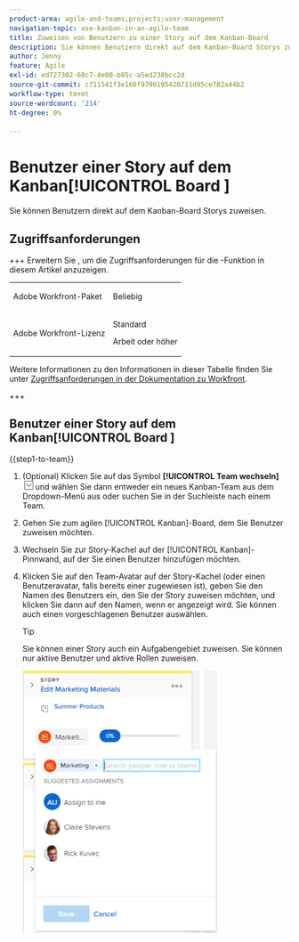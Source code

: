 ```yaml
---
product-area: agile-and-teams;projects;user-management
navigation-topic: use-kanban-in-an-agile-team
title: Zuweisen von Benutzern zu einer Story auf dem Kanban-Board
description: Sie können Benutzern direkt auf dem Kanban-Board Storys zuweisen.
author: Jenny
feature: Agile
exl-id: ed727302-68c7-4e00-b05c-a5ed238bcc2d
source-git-commit: c711541f3e166f9700195420711d95ce782a44b2
workflow-type: tm+mt
source-wordcount: '214'
ht-degree: 0%

---
```


# Benutzer einer Story auf dem Kanban[!UICONTROL Board &#x200B;]

Sie können Benutzern direkt auf dem Kanban-Board Storys zuweisen.

## Zugriffsanforderungen

+++ Erweitern Sie , um die Zugriffsanforderungen für die -Funktion in diesem Artikel anzuzeigen.

<table style="table-layout:auto"> 
 <col> 
 </col> 
 <col> 
 </col> 
 <tbody> 
  <tr> 
   <td role="rowheader">Adobe Workfront-Paket</td> 
   <td> <p>Beliebig</p> </td> 
  </tr> 
  <tr> 
   <td role="rowheader">Adobe Workfront-Lizenz</td> 
   <td> <p>Standard</p> 
   <p>Arbeit oder höher</p> </td> 
  </tr>
 </tbody> 
</table>

Weitere Informationen zu den Informationen in dieser Tabelle finden Sie unter [Zugriffsanforderungen in der Dokumentation zu Workfront](/help/quicksilver/administration-and-setup/add-users/access-levels-and-object-permissions/access-level-requirements-in-documentation.md).

+++

## Benutzer einer Story auf dem Kanban[!UICONTROL Board &#x200B;]

{{step1-to-team}}

1. (Optional) Klicken Sie auf das Symbol **[!UICONTROL Team wechseln]** ![Symbol Team wechseln](assets/switch-team-icon.png) und wählen Sie dann entweder ein neues Kanban-Team aus dem Dropdown-Menü aus oder suchen Sie in der Suchleiste nach einem Team.

1. Gehen Sie zum agilen [!UICONTROL Kanban]-Board, dem Sie Benutzer zuweisen möchten.
1. Wechseln Sie zur Story-Kachel auf der [!UICONTROL Kanban]-Pinnwand, auf der Sie einen Benutzer hinzufügen möchten.
1. Klicken Sie auf den Team-Avatar auf der Story-Kachel (oder einen Benutzeravatar, falls bereits einer zugewiesen ist), geben Sie den Namen des Benutzers ein, den Sie der Story zuweisen möchten, und klicken Sie dann auf den Namen, wenn er angezeigt wird. Sie können auch einen vorgeschlagenen Benutzer auswählen.

   >[!TIP]
   >
   >Sie können einer Story auch ein Aufgabengebiet zuweisen. Sie können nur aktive Benutzer und aktive Rollen zuweisen.

   ![Zuweisung zur Story-Karte hinzufügen](assets/addassignmenttostorycard-350x472.png)
